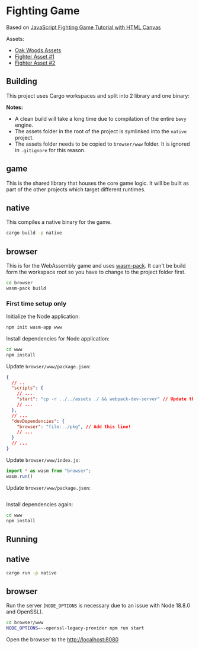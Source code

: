 # Fighting Game

Based on [JavaScript Fighting Game Tutorial with HTML Canvas](https://www.youtube.com/watch?v=vyqbNFMDRGQ)

Assets:
- [Oak Woods Assets](https://brullov.itch.io/oak-woods)
- [Fighter Asset #1](https://luizmelo.itch.io/martial-hero)
- [Fighter Asset #2](https://luizmelo.itch.io/martial-hero-2)

## Building

This project uses Cargo workspaces and split into 2 library and one binary:

__Notes:__
- A clean build will take a long time due to compilation of the entire
  `bevy` engine.
- The assets folder in the root of the project is symlinked into the
  `native` project.
- The assets folder needs to be copied to `browser/www` folder. It is 
  ignored in `.gitignore` for this reason.

## game 

This is the shared library that houses the core game logic. It will be 
built as part of the other projects which target different runtimes.

## native

This compiles a native binary for the game.

```bash
cargo build -p native
```

## browser

This is for the WebAssembly game and uses [wasm-pack](https://github.com/rustwasm/wasm-pack).
It can't be build form the workspace root so you have to change to the
project folder first.

```bash
cd browser
wasm-pack build
```

### First time setup only

Initialize the Node application:

```bash
npm init wasm-app www
```

Install dependencies for Node application:

```bash
cd www
npm install
```

Update `browser/www/package.json`:

```json
{
  // ..
  "scripts": {
    // ...
    "start": "cp -r ../../assets ./ && webpack-dev-server" // Update this line!
    // ...
  },
  // ...
  "devDependencies": {
    "browser": "file:../pkg", // Add this line!
    // ...
  }
  // ...
}
```

Update `browser/www/index.js`:

```javascript
import * as wasm from "browser";
wasm.run()
```

Update `browser/www/package.json`:

```json
```

Install dependencies again:

```bash
cd www
npm install
```

## Running

## native

```bash
cargo run -p native
```

## browser

Run the server (`NODE_OPTIONS` is necessary due to an issue with Node
18.8.0 and OpenSSL).

```bash
cd browser/www
NODE_OPTIONS=--openssl-legacy-provider npm run start
```

Open the browser to the [http://localhost:8080](http://localhost:8080/)


